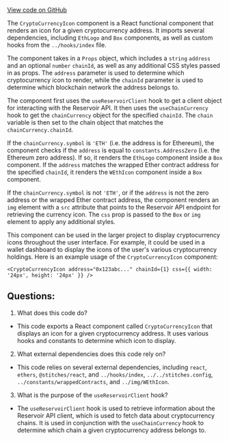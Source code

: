 [View code on GitHub](zoo-labs/zoo/blob/master/ui/src/primitives/CryptoCurrencyIcon.tsx)

The `CryptoCurrencyIcon` component is a React functional component that renders an icon for a given cryptocurrency address. It imports several dependencies, including `EthLogo` and `Box` components, as well as custom hooks from the `../hooks/index` file. 

The component takes in a `Props` object, which includes a `string` `address` and an optional `number` `chainId`, as well as any additional CSS styles passed in as props. The `address` parameter is used to determine which cryptocurrency icon to render, while the `chainId` parameter is used to determine which blockchain network the address belongs to.

The component first uses the `useReservoirClient` hook to get a client object for interacting with the Reservoir API. It then uses the `useChainCurrency` hook to get the `chainCurrency` object for the specified `chainId`. The `chain` variable is then set to the chain object that matches the `chainCurrency.chainId`.

If the `chainCurrency.symbol` is `'ETH'` (i.e. the address is for Ethereum), the component checks if the `address` is equal to `constants.AddressZero` (i.e. the Ethereum zero address). If so, it renders the `EthLogo` component inside a `Box` component. If the `address` matches the wrapped Ether contract address for the specified `chainId`, it renders the `WEthIcon` component inside a `Box` component.

If the `chainCurrency.symbol` is not `'ETH'`, or if the `address` is not the zero address or the wrapped Ether contract address, the component renders an `img` element with a `src` attribute that points to the Reservoir API endpoint for retrieving the currency icon. The `css` prop is passed to the `Box` or `img` element to apply any additional styles.

This component can be used in the larger project to display cryptocurrency icons throughout the user interface. For example, it could be used in a wallet dashboard to display the icons of the user's various cryptocurrency holdings. Here is an example usage of the `CryptoCurrencyIcon` component:

```
<CryptoCurrencyIcon address="0x123abc..." chainId={1} css={{ width: '24px', height: '24px' }} />
```
## Questions: 
 1. What does this code do?
- This code exports a React component called `CryptoCurrencyIcon` that displays an icon for a given cryptocurrency address. It uses various hooks and constants to determine which icon to display.

2. What external dependencies does this code rely on?
- This code relies on several external dependencies, including `react`, `ethers`, `@stitches/react`, and `../hooks/index`, `../../stitches.config`, `../constants/wrappedContracts`, and `../img/WEthIcon`.

3. What is the purpose of the `useReservoirClient` hook?
- The `useReservoirClient` hook is used to retrieve information about the Reservoir API client, which is used to fetch data about cryptocurrency chains. It is used in conjunction with the `useChainCurrency` hook to determine which chain a given cryptocurrency address belongs to.